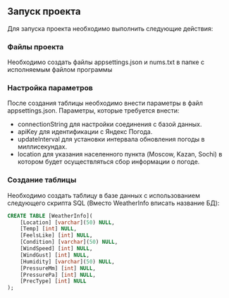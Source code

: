 ## Запуск проекта
Для запуска проекта необходимо выполнить следующие действия:

### Файлы проекта
Необходимо создать файлы appsettings.json и nums.txt в папке с исполняемым файлом программы

### Настройка параметров
После создания таблицы необходимо внести параметры в файл appsettings.json. Параметры, которые требуется внести:
- connectionString для настройки соединения с базой данных.
- apiKey для идентификации с Яндекс Погода.
- updateInterval для установки интервала обновления погоды в миллисекундах.
- location для указания населенного пункта (Moscow, Kazan, Sochi) в котором будет осуществляться сбор информации о погоде.

### Создание таблицы
Необходимо создать таблицу в базе данных с использованием следующего скрипта SQL (Вместо WeatherInfo вписать название БД):

```sql
CREATE TABLE [WeatherInfo](
    [Location] [varchar](50) NULL,
    [Temp] [int] NULL,
    [FeelsLike] [int] NULL,
    [Condition] [varchar](50) NULL,
    [WindSpeed] [int] NULL,
    [WindGust] [int] NULL,
    [Humidity] [varchar](50) NULL,
    [PressureMm] [int] NULL,
    [PressurePa] [int] NULL,
    [PrecType] [int] NULL
);



